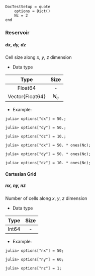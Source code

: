 ```@meta
DocTestSetup = quote
    options = Dict()
    Nc = 2
end
```

### Reservoir

##### dx, dy, dz
Cell size along $x$, $y$, $z$ dimension
- Data type

Type    | Size
:---:   | :---:
Float64 | -
Vector{Float64} | $N_c$

- Example:

```jldoctest
julia> options["dx"] = 50.;

julia> options["dy"] = 50.;

julia> options["dz"] = 10.;

```

```jldoctest
julia> options["dx"] = 50. * ones(Nc);

julia> options["dy"] = 50. * ones(Nc);

julia> options["dz"] = 10. * ones(Nc);

```


#### Cartesian Grid

##### nx, ny, nz
Number of cells along $x$, $y$, $z$ dimension

- Data type

Type    | Size
:---:   | :---:
Int64 | -

- Example:
```jldoctest
julia> options["nx"] = 50;

julia> options["ny"] = 60;

julia> options["nz"] = 1;

```
